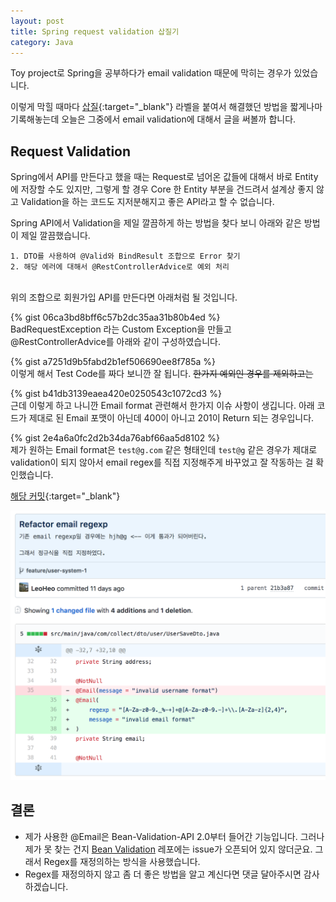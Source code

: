 ```yaml
---
layout: post
title: Spring request validation 삽질기
category: Java
---
```


Toy project로 Spring을 공부하다가 email validation 때문에 막히는 경우가 있었습니다.

이렇게 막힐 때마다 [삽질](https://github.com/LeoHeo/collect/labels/%EC%82%BD%EC%A7%88){:target="_blank"} 라벨을 붙여서 해결했던 방법을 짧게나마 기록해놓는데 오늘은 그중에서 email validation에 대해서 글을 써볼까 합니다.

## Request Validation
Spring에서 API를 만든다고 했을 때는 Request로 넘어온 값들에 대해서 바로 Entity에 저장할 수도 있지만, 그렇게 할 경우 Core 한 Entity 부분을 건드려서 설계상 좋지 않고 Validation을 하는 코드도 지저분해지고 좋은 API라고 할 수 없습니다.

Spring API에서 Validation을 제일 깔끔하게 하는 방법을 찾다 보니 아래와 같은 방법이 제일 깔끔했습니다.

```
1. DTO를 사용하여 @Valid와 BindResult 조합으로 Error 찾기
2. 해당 에러에 대해서 @RestControllerAdvice로 예외 처리
```
<br />
위의 조합으로 회원가입 API를 만든다면 아래처럼 될 것입니다.

{% gist 06ca3bd8bff6c57b2dc35aa31b80b4ed %}
<br />
BadRequestException 라는 Custom Exception을 만들고 @RestControllerAdvice를 아래와 같이 구성하였습니다.

{% gist a7251d9b5fabd2b1ef506690ee8f785a %}
<br />
이렇게 해서 Test Code를 짜다 보니깐 잘 됩니다. ~~한가지 예외인 경우를 제외하고는~~

{% gist b41db3139eaea420e0250543c1072cd3 %}
<br />
근데 이렇게 하고 나니깐 Email format 관련해서 한가지 이슈 사항이 생깁니다.
아래 코드가 제대로 된 Email 포맷이 아닌데 400이 아니고 201이 Return 되는 경우입니다.

{% gist 2e4a6a0fc2d2b34da76abf66aa5d8102 %}
<br />
제가 원하는 Email format은 `test@g.com` 같은 형태인데 `test@g` 같은 경우가 제대로 validation이 되지 않아서 email regex를 직접 지정해주게 바꾸었고 잘 작동하는 걸 확인했습니다.

[해당 커밋](https://github.com/LeoHeo/collect/commit/b1cd389ad7d4d5b21af6cea10dd057831a7dd7f8){:target="_blank"}

![](../images/email_regex.png)

## 결론
- 제가 사용한 @Email은 Bean-Validation-API 2.0부터 들어간 기능입니다. 그러나 제가 못 찾는 건지 [Bean Validation](https://github.com/beanvalidation/beanvalidation-api) 레포에는 issue가 오픈되어 있지 않더군요. 그래서 Regex를 재정의하는 방식을 사용했습니다.
- Regex를 재정의하지 않고 좀 더 좋은 방법을 알고 계신다면 댓글 달아주시면 감사하겠습니다.
